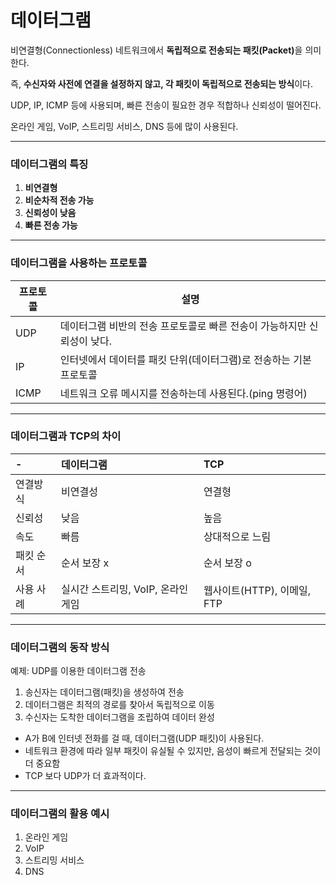 # 데이터그램

비연결형(Connectionless) 네트워크에서 **독립적으로 전송되는 패킷(Packet)**&#xC744; 의미한다.

즉, **수신자와 사전에 연결을 설정하지 않고, 각 패킷이 독립적으로 전송되는 방식**이다.

UDP, IP, ICMP 등에 사용되며, 빠른 전송이 필요한 경우 적합하나 신뢰성이 떨어진다.

온라인 게임, VoIP, 스트리밍 서비스, DNS 등에 많이 사용된다.

***

### 데이터그램의 특징

1. **비연결형**
2. **비순차적 전송 가능**
3. **신뢰성이 낮음**
4. **빠른 전송 가능**

***

### 데이터그램을 사용하는 프로토콜

| 프로토콜 | 설명                                       |
| ---- | ---------------------------------------- |
| UDP  | 데이터그램 비반의 전송 프로토콜로 빠른 전송이 가능하지만 신뢰성이 낮다. |
| IP   | 인터넷에서 데이터를 패킷 단위(데이터그램)로 전송하는 기본 프로토콜    |
| ICMP | 네트워크 오류 메시지를 전송하는데 사용된다.(ping 명령어)       |

***

### 데이터그램과 TCP의 차이

| -     | 데이터그램                  | TCP                  |
| :---- | :--------------------- | :------------------- |
| 연결방식  | 비연결성                   | 연결형                  |
| 신뢰성   | 낮음                     | 높음                   |
| 속도    | 빠름                     | 상대적으로 느림             |
| 패킷 순서 | 순서 보장 x                | 순서 보장 o              |
| 사용 사례 | 실시간 스트리밍, VoIP, 온라인 게임 | 웹사이트(HTTP), 이메일, FTP |


***

### 데이터그램의 동작 방식

예제: UDP를 이용한 데이터그램 전송

1. 송신자는 데이터그램(패킷)을 생성하여 전송
2. 데이터그램은 최적의 경로를 찾아서 독립적으로 이동
3. 수신자는 도착한 데이터그램을 조립하여 데이터 완성

* A가 B에 인터넷 전화를 걸 때, 데이터그램(UDP 패킷)이 사용된다.
* 네트워크 환경에 따라 일부 패킷이 유실될 수 있지만, 음성이 빠르게 전달되는 것이 더 중요함
* TCP 보다 UDP가 더 효과적이다.

***

### 데이터그램의 활용 예시

1. 온라인 게임
2. VoIP
3. 스트리밍 서비스
4. DNS
